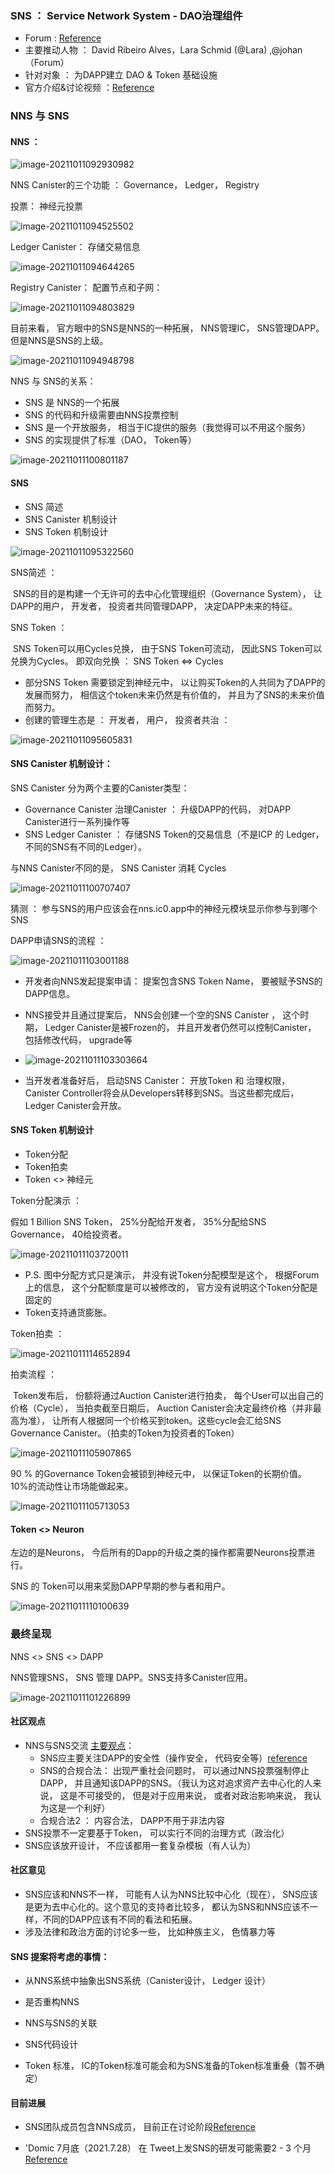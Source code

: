 ### SNS ： Service Network System - DAO治理组件

* Forum : [Reference](https://forum.dfinity.org/t/service-nervous-system-governance-for-dapps/6151)
* 主要推动人物 ： David Ribeiro Alves，Lara Schmid (@Lara) ,@johan（Forum）
* 针对对象 ： 为DAPP建立 DAO & Token 基础设施
* 官方介绍&讨论视频 ：[Reference](https://www.youtube.com/watch?v=L4443aaAP5A)



### NNS 与 SNS

#### NNS ：

![image-20211011092930982](image-20211011092930982.png)



NNS Canister的三个功能 ： Governance， Ledger， Registry

投票： 神经元投票

![image-20211011094525502](image-20211011094525502.png)

Ledger Canister： 存储交易信息 

![image-20211011094644265](image-20211011094644265.png)

Registry Canister： 配置节点和子网：

![image-20211011094803829](image-20211011094803829.png)

目前来看， 官方眼中的SNS是NNS的一种拓展， NNS管理IC， SNS管理DAPP。但是NNS是SNS的上级。

![image-20211011094948798](image-20211011094948798.png)

NNS 与 SNS的关系：

* SNS 是 NNS的一个拓展
* SNS 的代码和升级需要由NNS投票控制
* SNS 是一个开放服务， 相当于IC提供的服务（我觉得可以不用这个服务）
* SNS 的实现提供了标准（DAO， Token等）

![image-20211011100801187](image-20211011100801187.png)



#### SNS

* SNS 简述
* SNS Canister 机制设计
* SNS Token 机制设计

![image-20211011095322560](image-20211011095322560.png)

SNS简述 ： 

​	SNS的目的是构建一个无许可的去中心化管理组织（Governance System）， 	让DAPP的用户， 开发者， 投资者共同管理DAPP， 决定DAPP未来的特征。

SNS Token ： 

​	SNS Token可以用Cycles兑换， 由于SNS Token可流动， 因此SNS Token可以兑换为Cycles。 即双向兑换 ： SNS Token <=> Cycles

* 部分SNS Token 需要锁定到神经元中， 以让购买Token的人共同为了DAPP的发展而努力， 相信这个token未来仍然是有价值的， 并且为了SNS的未来价值而努力。
* 创建的管理生态是 ： 开发者， 用户， 投资者共治 ：

![image-20211011095605831](image-20211011095605831.png)



#### SNS Canister 机制设计：

SNS Canister 分为两个主要的Canister类型：

* Governance Canister 治理Canister ： 升级DAPP的代码， 对DAPP Canister进行一系列操作等
* SNS Ledger Canister ： 存储SNS Token的交易信息（不是ICP 的 Ledger， 不同的SNS有不同的Ledger）。

与NNS Canister不同的是， SNS Canister 消耗 Cycles

![image-20211011100707407](image-20211011100707407.png)

猜测 ： 参与SNS的用户应该会在nns.ic0.app中的神经元模块显示你参与到哪个SNS



DAPP申请SNS的流程 ： 

![image-20211011103001188](image-20211011103001188.png)

* 开发者向NNS发起提案申请： 提案包含SNS Token Name， 要被赋予SNS的DAPP信息。

* NNS接受并且通过提案后， NNS会创建一个空的SNS Canister ， 这个时期， Ledger Canister是被Frozen的， 并且开发者仍然可以控制Canister， 包括修改代码， upgrade等
* ![image-20211011103303664](image-20211011103303664.png)

*  当开发者准备好后， 启动SNS Canister： 开放Token 和 治理权限， Canister Controller将会从Developers转移到SNS。当这些都完成后， Ledger Canister会开放。



#### SNS Token 机制设计

* Token分配
* Token拍卖
* Token <> 神经元

Token分配演示 ：

假如 1 Billion SNS Token， 25%分配给开发者，  35%分配给SNS Governance， 40给投资者。

![image-20211011103720011](image-20211011103720011.png)

* P.S. 图中分配方式只是演示， 并没有说Token分配模型是这个， 根据Forum上的信息， 这个分配额度是可以被修改的， 官方没有说明这个Token分配是固定的
* Token支持通货膨胀。



Token拍卖 ：

![image-20211011114652894](image-20211011114652894.png)

拍卖流程 ： 

​	Token发布后，  份额将通过Auction Canister进行拍卖， 每个User可以出自己的价格（Cycle）， 当拍卖截至日期后， Auction Canister会决定最终价格（并非最高为准）， 让所有人根据同一个价格买到token。这些cycle会汇给SNS Governance Canister。（拍卖的Token为投资者的Token）

![image-20211011105907865](image-20211011105907865.png)

90 % 的Governance Token会被锁到神经元中， 以保证Token的长期价值。 10%的流动性让市场能做起来。

![image-20211011105713053](image-20211011105713053.png)



#### Token <> Neuron

左边的是Neurons， 今后所有的Dapp的升级之类的操作都需要Neurons投票进行。 

SNS 的 Token可以用来奖励DAPP早期的参与者和用户。

![image-20211011110100639](image-20211011110100639.png)



### 最终呈现

NNS <> SNS <> DAPP

NNS管理SNS， SNS 管理 DAPP。SNS支持多Canister应用。

![image-20211011101226899](image-20211011101226899.png)



#### 社区观点

* NNS与SNS交流 [主要观点](https://forum.dfinity.org/t/service-nervous-system-governance-for-dapps/6151/5?u=c-b-elite)： 
  * SNS应主要关注DAPP的安全性（操作安全， 代码安全等）[reference](https://forum.dfinity.org/t/service-nervous-system-governance-for-dapps/6151/5?u=c-b-elite)
  * SNS的合规合法： 出现严重社会问题时， 可以通过NNS投票强制停止DAPP， 并且通知该DAPP的SNS。（我认为这对追求资产去中心化的人来说， 这是不可接受的， 但是对于应用来说， 或者对政治影响来说， 我认为这是一个利好）
  * 合规合法2 ： 内容合法， DAPP不用于非法内容
* SNS投票不一定要基于Token， 可以实行不同的治理方式（政治化）
* SNS应该放开设计， 不应该都用一套复杂模板（有人认为）



#### 社区意见

* SNS应该和NNS不一样， 可能有人认为NNS比较中心化（现在）， SNS应该是更为去中心化的。这个意见的支持者比较多， 都认为SNS和NNS应该不一样，不同的DAPP应该有不同的看法和拓展。 
* 涉及法律和政治方面的讨论多一些， 比如种族主义， 色情暴力等



#### SNS 提案将考虑的事情：

* 从NNS系统中抽象出SNS系统（Canister设计， Ledger 设计）
* 是否重构NNS
* NNS与SNS的关联
* SNS代码设计

* Token 标准， IC的Token标准可能会和为SNS准备的Token标准重叠（暂不确定）



#### 目前进展

* SNS团队成员包含NNS成员， 目前正在讨论阶段[Reference](https://forum.dfinity.org/t/service-nervous-system-governance-for-dapps/6151/16?u=c-b-elite)

* 'Domic 7月底（2021.7.28） 在 Tweet上发SNS的研发可能需要2 - 3 个月[Reference](https://forum.dfinity.org/t/service-nervous-system-governance-for-dapps/6151/17?u=c-b-elite)
